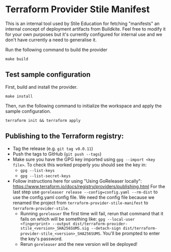# Terraform Provider Stile Manifest

This is an internal tool used by Stile Education for fetching "manifests" an internal concept of deployment artifacts from Buildkite. Feel free to modify it for your own purposes but it's currently configured for internal use and we don't have currently a need to generalise it.

Run the following command to build the provider

```shell
make build
```

## Test sample configuration

First, build and install the provider.

```shell
make install
```

Then, run the following command to initialize the workspace and apply the sample configuration.

```shell
terraform init && terraform apply
```


## Publishing to the Terraform registry:

- Tag the release (e.g. `git tag v0.0.11`)
- Push the tags to GitHub (`git push --tags`)
- Make sure you have the GPG key imported using `gpg --import <key file>`. To check this worked properly you should see the key in:
  - `gpg --list-keys`
  - `gpg --list-secret-keys`
- Follow instructions here for using "Using GoReleaser locally":
https://www.terraform.io/docs/registry/providers/publishing.html For
the last step use `goreleaser release --config=config.yaml --rm-dist`
to use the config.yaml config file. We need the config file because we
renamed the project from `terraform-provider-stile-manifest` to
`terraform-provider-stile`.
	- Running `goreleaser` the first time will fail, rerun that
      command that it fails on which will be something like: `gpg --local-user <fingerprint> --output dist/terraform-provider-stile_<version>_SHA256SUMS.sig --detach-sign dist/terraform-provider-stile_<version>_SHA256SUMS`.
	  You'll be prompted to enter the key's password.
	- Rerun `goreleaser` and the new version will be deployed!
